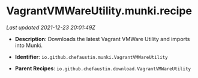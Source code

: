 # VagrantVMWareUtility.munki.recipe

_Last updated 2021-12-23 20:01:49Z_

- **Description**: Downloads the latest Vagrant VMWare Utility and imports into Munki.

- **Identifier**: `io.github.chefaustin.munki.VagrantVMWareUtility`

- **Parent Recipes**: `io.github.chefaustin.download.VagrantVMWareUtility`
